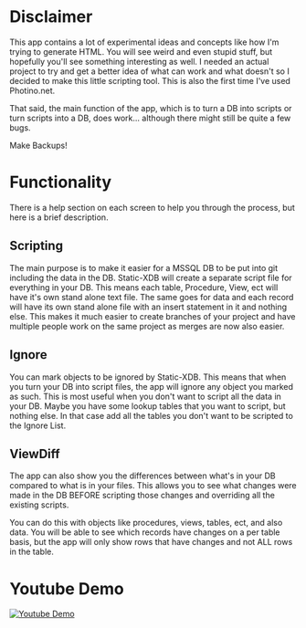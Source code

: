 # Disclaimer
This app contains a lot of experimental ideas and concepts like how I'm trying to generate HTML. You will see weird and even stupid stuff, but hopefully you'll see something interesting as well. I needed an actual project to try and get a better idea of what can work and what doesn't so I decided to make this little scripting tool. This is also the first time I've used Photino.net.

That said, the main function of the app, which is to turn a DB into scripts or turn scripts into a DB, does work... although there might still be quite a few bugs. 

Make Backups!


# Functionality
There is a help section on each screen to help you through the process, but here is a brief description.

## Scripting
The main purpose is to make it easier for a MSSQL DB to be put into git including the data in the DB. Static-XDB will create a separate script file for everything in your DB. This means each table, Procedure, View, ect will have it's own stand alone text file. The same goes for data and each record will have its own stand alone file with an insert statement in it and nothing else. This makes it much easier to create branches of your project and have multiple people work on the same project as merges are now also easier.

## Ignore
You can mark objects to be ignored by Static-XDB. This means that when you turn your DB into script files, the app will ignore any object you marked as such. This is most useful when you don't want to script all the data in your DB. Maybe you have some lookup tables that you want to script, but nothing else. In that case add all the tables you don't want to be scripted to the Ignore List.

## ViewDiff
The app can also show you the differences between what's in your DB compared to what is in your files. This allows you to see what changes were made in the DB BEFORE scripting those changes and overriding all the existing scripts.

You can do this with objects like procedures, views, tables, ect, and also data. You will be able to see which records have changes on a per table basis, but the app will only show rows that have changes and not ALL rows in the table.

# Youtube Demo
[![Youtube Demo](https://img.youtube.com/vi/JsDsdqv3A14/hqdefault.jpg)](https://www.youtube.com/watch?v=JsDsdqv3A14)
